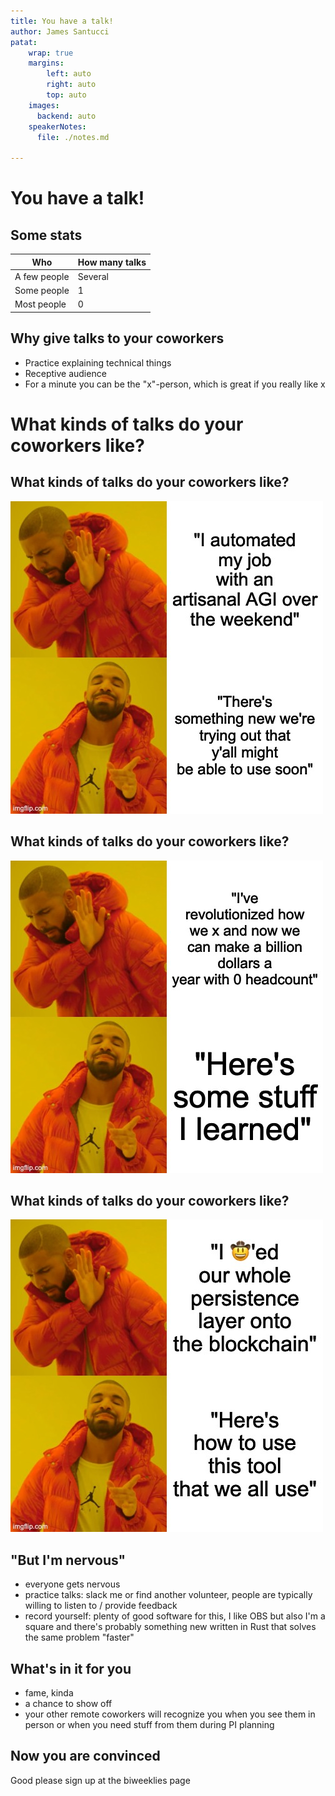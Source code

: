 ```yaml
---
title: You have a talk!
author: James Santucci
patat:
    wrap: true
    margins:
        left: auto
        right: auto
        top: auto
    images:
      backend: auto
    speakerNotes:
      file: ./notes.md

---
```


# You have a talk!

## Some stats

| Who          | How many talks |
| ------------ | -------------- |
| A few people | Several        |
| Some people  | 1              |
| Most people  | 0              |

<!--
* My thesis here relies on "some people who have given 0 talks would like to give >= 1 talk"
* The purpose of this talk is to convince you that there's something you know about that you could give a talk to your
coworkers about, and they would find it useful and interesting.
-->

## Why give talks to your coworkers

* Practice explaining technical things
* Receptive audience
* For a minute you can be the "x"-person, which is great if you really like x

<!--
* practice explaining technical things is valuable -- you'll spend a lot of time explaining technical things to people
  with different levels of understanding (product, your own team but people without context, people on different teams,
  stranger at MeetUps), whether or not it's in a talks setting
* knowing "this audience is mostly rooting for me to do a good job, except for my work nemesis, but that's ok" is
  really helpful for refining your style / trying things out
* maybe x for you is DataDog, or weird testing, or terminal tools, or whatever
-->

# What kinds of talks do your coworkers like?

<!--
* Not one thing, but there's a theme
* Mostly, people like practical talks about the problems we're solving
-->

## What kinds of talks do your coworkers like?

![](./argo-workflows.jpg)

<!--
argo workflows
-->

## What kinds of talks do your coworkers like?

![](./hackathon-lessons.jpg)

<!--
lessons learned from the hackathon
-->

## What kinds of talks do your coworkers like?

![](./datadog-beg-to-adv.jpg)

<!--
DataDog beginner to advanced, most "I want to see something like this again"
-->

## "But I'm nervous"

* everyone gets nervous
* practice talks: slack me or find another volunteer, people are typically willing to listen to / provide feedback
* record yourself: plenty of good software for this, I like OBS but also I'm a square and there's probably something new written in Rust that solves the same problem "faster"

<!--
* recording: I use OBS, but I'm a square and there's probably something new written in Rust that solves the same problem "faster" or something
* an alternative to trying to manage being nervous about talks is giving a few nervous talks. It's not the most fun
  but really nothing bad happens? And then the next time, you're a little less nervous.
-->

## What's in it for you

* fame, kinda
* a chance to show off
* your other remote coworkers will recognize you when you see them in person or when you need stuff from them during PI planning

<!--
* chance to show off -- all of my talks are also talks about `patat` and nix and terminal tools
-->

## Now you are convinced

Good please sign up at the biweeklies page
